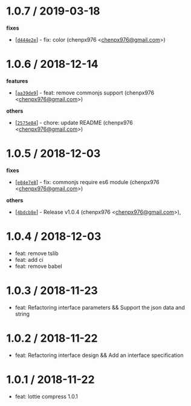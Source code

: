 
1.0.7 / 2019-03-18
==================

**fixes**
  * [[`d444e2e`](http://github.com/Lottie-Lint/lottie-compress/commit/d444e2e0996fced7bbec9b4c23566e3af4744ea0)] - fix: color (chenpx976 <<chenpx976@gmail.com>>)

1.0.6 / 2018-12-14
==================

**features**
  * [[`aa39de9`](http://github.com/Lottie-Lint/lottie-compress/commit/aa39de97cbf93cbd5a4ade952d77bb4bb94d1e47)] - feat: remove commonjs support (chenpx976 <<chenpx976@gmail.com>>)

**others**
  * [[`2575e84`](http://github.com/Lottie-Lint/lottie-compress/commit/2575e84fbae3a5ccfce85a9618f426b8ed02af10)] - chore: update README (chenpx976 <<chenpx976@gmail.com>>)

1.0.5 / 2018-12-03
==================

**fixes**
  * [[`e84e7e8`](http://github.com/Lottie-Lint/lottie-compress/commit/e84e7e8b14aaa3dd5fcef799379645973d0b5f1f)] - fix: commonjs require es6 module (chenpx976 <<chenpx976@gmail.com>>)

**others**
  * [[`4bdcb8e`](http://github.com/Lottie-Lint/lottie-compress/commit/4bdcb8eb9b1d21c1cd1da49ead9b46fd315811a8)] - Release v1.0.4 (chenpx976 <<chenpx976@gmail.com>>),

1.0.4 / 2018-12-03
==================

  * feat: remove tslib
  * feat: add ci
  * feat: remove babel

1.0.3 / 2018-11-23
==================

  * feat: Refactoring interface parameters && Support the json data and string

1.0.2 / 2018-11-22
==================

  * feat: Refactoring interface design && Add an interface specification

1.0.1 / 2018-11-22
==================

  * feat: lottie compress 1.0.1
